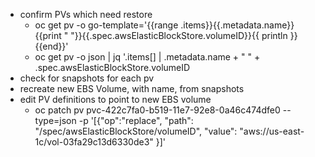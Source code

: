 * confirm PVs which need restore
  * oc get pv -o go-template='{{range .items}}{{.metadata.name}}{{print " "}}{{.spec.awsElasticBlockStore.volumeID}}{{ println }}{{end}}'
  * oc get pv -o json | jq '.items[] | .metadata.name + " " + .spec.awsElasticBlockStore.volumeID
* check for snapshots for each pv
* recreate new EBS Volume, with name, from snapshots
* edit PV definitions to point to new EBS volume
  * oc patch pv pvc-422c7fa0-b519-11e7-92e8-0a46c474dfe0 --type=json -p '[{"op":"replace", "path": "/spec/awsElasticBlockStore/volumeID", "value": "aws://us-east-1c/vol-03fa29c13d6330de3" }]'
